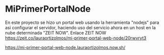 # MiPrimerPortalNode
En este proyecto se hizo un portal web usando la herramienta 
"nodejs" para asi configurar el servidor, 
haciendo uso del servicio ahora en un host en la nube 
determinada "ZEIT NOW". 
Enlace ZEIT NOW 
https://zeit.co/lauraortizolmos/mi-primer-portal-web-node/20rwvryt3

https://mi-primer-portal-web-node.lauraortizolmos.now.sh/
